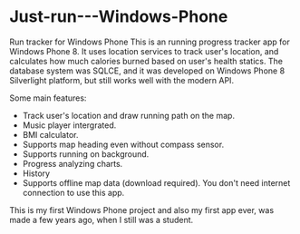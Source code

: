 # Just-run---Windows-Phone
Run tracker for Windows Phone
This is an running progress tracker app for Windows Phone 8. 
It uses location services to track user's location, and calculates how much calories burned based on user's health statics.
The database system was SQLCE, and it was developed on Windows Phone 8 Silverlight platform, but still works well with the modern API.

Some main features:
- Track user's location and draw running path on the map.
- Music player intergrated.
- BMI calculator.
- Supports map heading even without compass sensor.
- Supports running on background.
- Progress analyzing charts.
- History
- Supports offline map data (download required). You don't need internet connection to use this app.


This is my first Windows Phone project and also my first app ever, was made a few years ago, when I still was a student.
